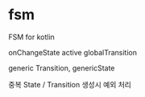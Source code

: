 # fsm
FSM for kotlin


onChangeState
active
globalTransition

generic Transition, genericState

중복 State / Transition 생성시 예외 처리